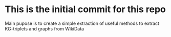 # This is the initial commit for this repo

Main pupose is to create a simple extraction of useful methods to extract KG-triplets and graphs from WikiData